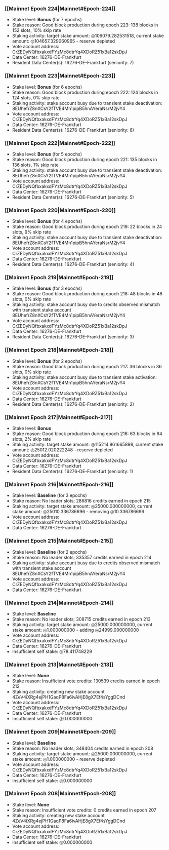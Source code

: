 ### [[Mainnet Epoch 224|Mainnet#Epoch-224]]
* Stake level: **Bonus** (for 7 epochs)
* Stake reason: Good block production during epoch 223: 138 blocks in 152 slots, 10% skip rate
* Staking activity: target stake amount: ◎106079.282531518, current stake amount: ◎104657.329060965 - reserve depleted
* Vote account address: CrZEDyNQfbxakxdFYzMc8dtrYq4XDoRZ51xBa12skDpJ
* Data Center: 16276-DE-Frankfurt
* Resident Data Center(s): 16276-DE-Frankfurt (seniority: 7)
### [[Mainnet Epoch 223|Mainnet#Epoch-223]]
* Stake level: **Bonus** (for 6 epochs)
* Stake reason: Good block production during epoch 222: 124 blocks in 124 slots, 0% skip rate
* Staking activity: stake account busy due to transient stake deactivation: 8EUhefrZ8nXCsY2fTVE4Mn1pipB5hnAYeraNsrM2jvY4
* Vote account address: CrZEDyNQfbxakxdFYzMc8dtrYq4XDoRZ51xBa12skDpJ
* Data Center: 16276-DE-Frankfurt
* Resident Data Center(s): 16276-DE-Frankfurt (seniority: 6)
### [[Mainnet Epoch 222|Mainnet#Epoch-222]]
* Stake level: **Bonus** (for 5 epochs)
* Stake reason: Good block production during epoch 221: 135 blocks in 136 slots, 1% skip rate
* Staking activity: stake account busy due to transient stake deactivation: 8EUhefrZ8nXCsY2fTVE4Mn1pipB5hnAYeraNsrM2jvY4
* Vote account address: CrZEDyNQfbxakxdFYzMc8dtrYq4XDoRZ51xBa12skDpJ
* Data Center: 16276-DE-Frankfurt
* Resident Data Center(s): 16276-DE-Frankfurt (seniority: 5)
### [[Mainnet Epoch 220|Mainnet#Epoch-220]]
* Stake level: **Bonus** (for 4 epochs)
* Stake reason: Good block production during epoch 219: 22 blocks in 24 slots, 9% skip rate
* Staking activity: stake account busy due to transient stake deactivation: 8EUhefrZ8nXCsY2fTVE4Mn1pipB5hnAYeraNsrM2jvY4
* Vote account address: CrZEDyNQfbxakxdFYzMc8dtrYq4XDoRZ51xBa12skDpJ
* Data Center: 16276-DE-Frankfurt
* Resident Data Center(s): 16276-DE-Frankfurt (seniority: 4)
### [[Mainnet Epoch 219|Mainnet#Epoch-219]]
* Stake level: **Bonus** (for 3 epochs)
* Stake reason: Good block production during epoch 218: 48 blocks in 48 slots, 0% skip rate
* Staking activity: stake account busy due to credits observed mismatch with transient stake account 8EUhefrZ8nXCsY2fTVE4Mn1pipB5hnAYeraNsrM2jvY4
* Vote account address: CrZEDyNQfbxakxdFYzMc8dtrYq4XDoRZ51xBa12skDpJ
* Data Center: 16276-DE-Frankfurt
* Resident Data Center(s): 16276-DE-Frankfurt (seniority: 3)
### [[Mainnet Epoch 218|Mainnet#Epoch-218]]
* Stake level: **Bonus** (for 2 epochs)
* Stake reason: Good block production during epoch 217: 36 blocks in 36 slots, 0% skip rate
* Staking activity: stake account busy due to transient stake activation: 8EUhefrZ8nXCsY2fTVE4Mn1pipB5hnAYeraNsrM2jvY4
* Vote account address: CrZEDyNQfbxakxdFYzMc8dtrYq4XDoRZ51xBa12skDpJ
* Data Center: 16276-DE-Frankfurt
* Resident Data Center(s): 16276-DE-Frankfurt (seniority: 2)
### [[Mainnet Epoch 217|Mainnet#Epoch-217]]
* Stake level: **Bonus**
* Stake reason: Good block production during epoch 216: 63 blocks in 64 slots, 2% skip rate
* Staking activity: target stake amount: ◎115214.861665898, current stake amount: ◎25012.020222248 - reserve depleted
* Vote account address: CrZEDyNQfbxakxdFYzMc8dtrYq4XDoRZ51xBa12skDpJ
* Data Center: 16276-DE-Frankfurt
* Resident Data Center(s): 16276-DE-Frankfurt (seniority: 1)
### [[Mainnet Epoch 216|Mainnet#Epoch-216]]
* Stake level: **Baseline** (for 3 epochs)
* Stake reason: No leader slots; 286816 credits earned in epoch 215
* Staking activity: target stake amount: ◎25000.000000000, current stake amount: ◎25010.336786696 - removing ◎10.336786696
* Vote account address: CrZEDyNQfbxakxdFYzMc8dtrYq4XDoRZ51xBa12skDpJ
* Data Center: 16276-DE-Frankfurt
### [[Mainnet Epoch 215|Mainnet#Epoch-215]]
* Stake level: **Baseline** (for 2 epochs)
* Stake reason: No leader slots; 335357 credits earned in epoch 214
* Staking activity: stake account busy due to credits observed mismatch with transient stake account 8EUhefrZ8nXCsY2fTVE4Mn1pipB5hnAYeraNsrM2jvY4
* Vote account address: CrZEDyNQfbxakxdFYzMc8dtrYq4XDoRZ51xBa12skDpJ
* Data Center: 16276-DE-Frankfurt
### [[Mainnet Epoch 214|Mainnet#Epoch-214]]
* Stake level: **Baseline**
* Stake reason: No leader slots; 308715 credits earned in epoch 213
* Staking activity: target stake amount: ◎25000.000000000, current stake amount: ◎1.000000000 - adding ◎24999.000000000
* Vote account address: CrZEDyNQfbxakxdFYzMc8dtrYq4XDoRZ51xBa12skDpJ
* Data Center: 16276-DE-Frankfurt
* Insufficient self stake: ◎78.411748229
### [[Mainnet Epoch 213|Mainnet#Epoch-213]]
* Stake level: **None**
* Stake reason: Insufficient vote credits: 130539 credits earned in epoch 212
* Staking activity: creating new stake account 4ZeV4iXRg4ejPH1GaqP8Fa6ivAHjE8gX7Ef4sYggDCnd
* Vote account address: CrZEDyNQfbxakxdFYzMc8dtrYq4XDoRZ51xBa12skDpJ
* Data Center: 16276-DE-Frankfurt
* Insufficient self stake: ◎0.000000000
### [[Mainnet Epoch 209|Mainnet#Epoch-209]]
* Stake level: **Baseline**
* Stake reason: No leader slots; 348404 credits earned in epoch 208
* Staking activity: target stake amount: ◎25000.000000000, current stake amount: ◎1.000000000 - reserve depleted
* Vote account address: CrZEDyNQfbxakxdFYzMc8dtrYq4XDoRZ51xBa12skDpJ
* Data Center: 16276-DE-Frankfurt
* Insufficient self stake: ◎0.000000000
### [[Mainnet Epoch 208|Mainnet#Epoch-208]]
* Stake level: **None**
* Stake reason: Insufficient vote credits: 0 credits earned in epoch 207
* Staking activity: creating new stake account 4ZeV4iXRg4ejPH1GaqP8Fa6ivAHjE8gX7Ef4sYggDCnd
* Vote account address: CrZEDyNQfbxakxdFYzMc8dtrYq4XDoRZ51xBa12skDpJ
* Data Center: 16276-DE-Frankfurt
* Insufficient self stake: ◎0.000000000